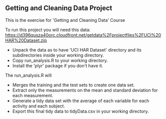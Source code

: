 ## Getting and Cleaning Data Project

This is the exercise for 'Getting and Cleaning Data' Course

To run this project you will need this data:
https://d396qusza40orc.cloudfront.net/getdata%2Fprojectfiles%2FUCI%20HAR%20Dataset.zip 

* Unpack the data as to have 'UCI HAR Dataset' directory and its subdirectories inside your working directory.
* Copy run_analysis.R to your working directory.
* Install the 'plyr' package if you don't have it.

The run_analysis.R will 
* Merges the training and the test sets to create one data set.
* Extract only the measurements on the mean and standard deviation for each measurement.
* Generate a tidy data set with the average of each variable for each activity and each subject.
* Export this final tidy data to tidyData.csv in your working directory.